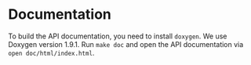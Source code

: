 # Documentation

To build the API documentation, you need to install `doxygen`. We use Doxygen version 1.9.1.
Run `make doc` and open the API documentation via `open doc/html/index.html`.

